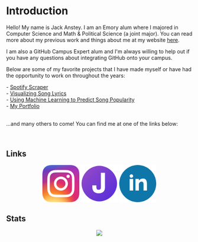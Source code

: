 <h1>Introduction</h1>

<p>Hello! My name is Jack Anstey. I am an Emory alum where I majored in Computer Science and Math & Political Science (a joint major). You can read more about my previous work and things about me at my website <a href = "https://jackanstey.com/" target="_blank">here</a>.</p>

<p>I am also a GitHub Campus Expert alum and I'm always willing to help out if you have any questions about integrating GitHub onto your campus.</p>

<p>Below are some of my favorite projects that I have made myself or have had the opportunity to work on throughout the years:</p>
- <a href = "https://github.com/Jack-Anstey/Spotify-Scraper">Spotify Scraper</a><br>
- <a href = "https://github.com/Jack-Anstey/jack-anstey.github.io">Visualizing Song Lyrics</a><br>
- <a href = "https://github.com/Jack-Anstey/Manufacturing-Hits">Using Machine Learning to Predict Song Popularity</a><br>
- <a href = "https://github.com/Jack-Anstey/Interactive-Portfolio">My Portfolio</a><br>

<p><br>...and many others to come! You can find me at one of the links below:</p>
<br>
<h2>Links</h2>
<p align="center">
<a href = "https://www.instagram.com/jack.anstey/" target="_blank"><img src = "assets/insta.png" alt = "Instagram logo" width="100"></a>
<a href = "https://jackanstey.com/" target="_blank"><img src = "assets/website.png" alt = "Personal Website Logo" width="100"></a>
<a href = "https://www.linkedin.com/in/jack-anstey/" target="_blank"><img src = "assets/linkedin.png" alt = "LinkedIn Logo" width="100"></a>
</p><h2>Stats</h2>
<p align="center"><img src="https://github-readme-stats.vercel.app/api?username=Jack-Anstey&count_private=true&theme=transparent"></p>

